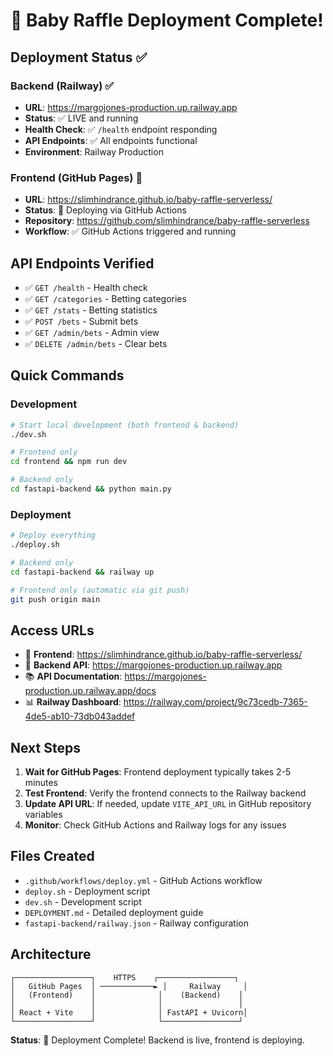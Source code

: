 # 🚀 Baby Raffle Deployment Complete!

## Deployment Status ✅

### Backend (Railway) ✅
- **URL**: https://margojones-production.up.railway.app
- **Status**: ✅ LIVE and running
- **Health Check**: ✅ `/health` endpoint responding
- **API Endpoints**: ✅ All endpoints functional
- **Environment**: Railway Production

### Frontend (GitHub Pages) 🔄
- **URL**: https://slimhindrance.github.io/baby-raffle-serverless/ 
- **Status**: 🔄 Deploying via GitHub Actions
- **Repository**: https://github.com/slimhindrance/baby-raffle-serverless
- **Workflow**: ✅ GitHub Actions triggered and running

## API Endpoints Verified

- ✅ `GET /health` - Health check
- ✅ `GET /categories` - Betting categories  
- ✅ `GET /stats` - Betting statistics
- ✅ `POST /bets` - Submit bets
- ✅ `GET /admin/bets` - Admin view
- ✅ `DELETE /admin/bets` - Clear bets

## Quick Commands

### Development
```bash
# Start local development (both frontend & backend)
./dev.sh

# Frontend only
cd frontend && npm run dev

# Backend only  
cd fastapi-backend && python main.py
```

### Deployment
```bash
# Deploy everything
./deploy.sh

# Backend only
cd fastapi-backend && railway up

# Frontend only (automatic via git push)
git push origin main
```

## Access URLs

- 🎯 **Frontend**: https://slimhindrance.github.io/baby-raffle-serverless/
- 🔧 **Backend API**: https://margojones-production.up.railway.app
- 📚 **API Documentation**: https://margojones-production.up.railway.app/docs
- 📊 **Railway Dashboard**: https://railway.com/project/9c73cedb-7365-4de5-ab10-73db043addef

## Next Steps

1. **Wait for GitHub Pages**: Frontend deployment typically takes 2-5 minutes
2. **Test Frontend**: Verify the frontend connects to the Railway backend
3. **Update API URL**: If needed, update `VITE_API_URL` in GitHub repository variables
4. **Monitor**: Check GitHub Actions and Railway logs for any issues

## Files Created

- `.github/workflows/deploy.yml` - GitHub Actions workflow
- `deploy.sh` - Deployment script  
- `dev.sh` - Development script
- `DEPLOYMENT.md` - Detailed deployment guide
- `fastapi-backend/railway.json` - Railway configuration

## Architecture

```
┌─────────────────┐    HTTPS    ┌─────────────────┐
│   GitHub Pages  │ ────────────► │     Railway     │
│   (Frontend)    │              │    (Backend)    │
│                 │              │                 │
│ React + Vite    │              │ FastAPI + Uvicorn│
└─────────────────┘              └─────────────────┘
```

**Status**: 🎉 Deployment Complete! Backend is live, frontend is deploying.